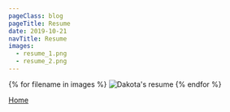 ```yaml
---
pageClass: blog
pageTitle: Resume
date: 2019-10-21
navTitle: Resume
images:
  - resume_1.png
  - resume_2.png
---
```


{% for filename in images %}
<img src="/static/img/{{ filename }}" alt="Dakota's resume" srcset="">
{% endfor %}

[Home](/)